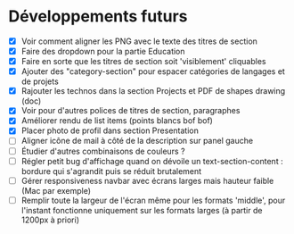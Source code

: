 # Développements futurs

- [x] Voir comment aligner les PNG avec le texte des titres de section
- [x] Faire des dropdown pour la partie Education
- [x] Faire en sorte que les titres de section soit 'visiblement' cliquables
- [x] Ajouter des "category-section" pour espacer catégories de langages et de projets
- [x] Rajouter les technos dans la section Projects et PDF de shapes drawing (doc)
- [x] Voir pour d'autres polices de titres de section, paragraphes
- [x] Améliorer rendu de list items (points blancs bof bof)
- [x] Placer photo de profil dans section Presentation
- [ ] Aligner icône de mail à côté de la description sur panel gauche
- [ ] Étudier d'autres combinaisons de couleurs ?
- [ ] Régler petit bug d'affichage quand on dévoile un text-section-content : bordure qui s'agrandit puis se réduit brutalement
- [ ] Gérer responsiveness navbar avec écrans larges mais hauteur faible (Mac par exemple)
- [ ] Remplir toute la largeur de l'écran même pour les formats 'middle', pour l'instant fonctionne uniquement sur les formats larges (à partir de 1200px à priori)
